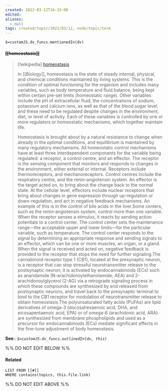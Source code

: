 ```yaml
---
created: 2022-03-12T16:33:08 
edited: 
aliases:
  - null
tags: created/topic/2022/03/12, node/topic/term
---
```

`$=customJS.dv_funcs.mentionedIn(dv)`

#### <s class="topic-title">[[homeostasis]]</s>

> [!wikipedia] [homeostasis](https://en.wikipedia.org/wiki/Homeostasis)
> 
> In [[Biology]], homeostasis is the state of steady internal, physical, and chemical conditions maintained by living systems. This is the condition of optimal functioning for the organism and includes many variables, such as body temperature and fluid balance, being kept within certain pre-set limits (homeostatic range). Other variables include the pH of extracellular fluid, the concentrations of sodium, potassium and calcium ions, as well as that of the blood sugar level, and these need to be regulated despite changes in the environment, diet, or level of activity. Each of these variables is controlled by one or more regulators or homeostatic mechanisms, which together maintain life.
> 
> Homeostasis is brought about by a natural resistance to change when already in the optimal conditions, and equilibrium is maintained by many regulatory mechanisms. All homeostatic control mechanisms have at least three interdependent components for the variable being regulated: a receptor, a control centre, and an effector. The receptor is the sensing component that monitors and responds to changes in the environment, either external or internal. Receptors include thermoreceptors, and mechanoreceptors. Control centres include the respiratory centre, and the renin–angiotensin system. An effector is the target acted on, to bring about the change back to the normal state. At the cellular level, effectors include nuclear receptors that bring about changes in gene expression through up-regulation or down-regulation, and act in negative feedback mechanisms. An example of this is in the control of bile acids in the liver.Some centers, such as the renin–angiotensin system, control more than one variable. When the receptor senses a stimulus, it reacts by sending action potentials to a control center. The control center sets the maintenance range—the acceptable upper and lower limits—for the particular variable, such as temperature. The control center responds to the signal by determining an appropriate response and sending signals to an effector, which can be one or more muscles, an organ, or a gland. When the signal is received and acted on, negative feedback is provided to the receptor that stops the need for further signaling.The cannabinoid receptor type 1 (CB1), located at the presynaptic neuron, is a receptor that can stop stressful neurotransmitter release to the postsynaptic neuron; it is activated by endocannabinoids (ECs) such as anandamide (N-arachidonoylethanolamide; AEA) and 2-arachidonoylglycerol (2-AG) via a retrograde signaling process in which these compounds are synthesized by and released from postsynaptic neurons, and travel back to the presynaptic terminal to bind to the CB1 receptor for modulation of neurotransmitter release to obtain homeostasis.The polyunsaturated fatty acids (PUFAs) are lipid derivatives of omega-3 (docosahexaenoic acid, DHA, and eicosapentaenoic acid, EPA) or of omega-6 (arachidonic acid, ARA) are synthesized from membrane phospholipids and used as a precursor for endocannabinoids (ECs) mediate significant effects in the fine-tune adjustment of body homeostasis.
>


**See**::
*`$=customJS.dv_funcs.outlinedIn(dv, this)`*

%% DO NOT EDIT BELOW %%

#### Related 

```dataview
LIST FROM [[#]]
WHERE contains(topics, this.file.link)
```
%% DO NOT EDIT ABOVE %%
